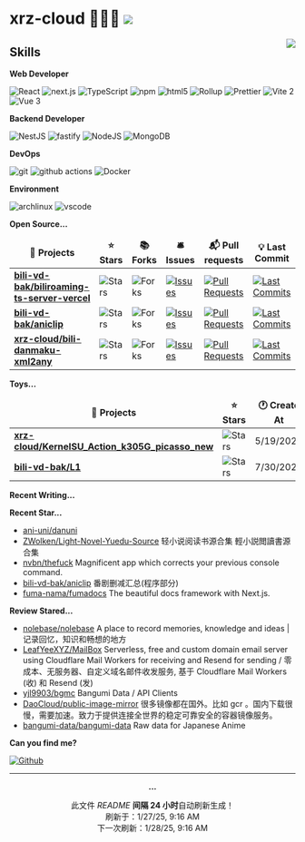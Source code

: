 # xrz-cloud 🧑🏻‍💻 ![](https://visitor-badge.laobi.icu/badge?page_id=xrz-cloud.readme)

<picture>
  <source
    srcset="https://github-readme-stats.vercel.app/api?username=xrz-cloud&show_icons=true&theme=dark"
    media="(prefers-color-scheme: dark)"
  />
  <source
    srcset="https://github-readme-stats.vercel.app/api?username=xrz-cloud&show_icons=true"
    media="(prefers-color-scheme: light), (prefers-color-scheme: no-preference)"
  />
  <img src="https://github-readme-stats.vercel.app/api?username=xrz-cloud&show_icons=true" align=right />
</picture>

## Skills

**Web Developer**

<p>
  <img alt="React" src="https://img.shields.io/badge/-React-45b8d8?style=flat-square&logo=react&logoColor=white" />
  <img alt="next.js" src="https://img.shields.io/badge/-Next.js-000000?style=flat-square&logo=next.js&logoColor=white" />
  <img alt="TypeScript"
    src="https://img.shields.io/badge/-TypeScript-007ACC?style=flat-square&logo=typescript&logoColor=white" />
  <img alt="npm" src="https://img.shields.io/badge/-NPM-CB3837?style=flat-square&logo=npm&logoColor=white" />
  <img alt="html5" src="https://img.shields.io/badge/-HTML5-E34F26?style=flat-square&logo=html5&logoColor=white" />
  <img alt="Rollup"
    src="https://img.shields.io/badge/-Rollup-EC4A3F?style=flat-square&logo=rollup.js&logoColor=white" />
<img alt="Prettier"
    src="https://img.shields.io/badge/-Prettier-F7B93E?style=flat-square&logo=prettier&logoColor=white" />
<img alt="Vite 2" src="https://img.shields.io/badge/-Vite-81A3F9?style=flat-square&logo=vite&logoColor=white" />
<img alt="Vue 3" src="https://img.shields.io/badge/-Vue-5BA17F?style=flat-square&logo=vue.js&logoColor=white" />

</p>

**Backend Developer**

<p>
  <img alt="NestJS" src="https://img.shields.io/badge/-NestJS-ea2845?style=flat-square&logo=nestjs&logoColor=white" />
  <img alt="fastify" src="https://img.shields.io/badge/-fastify-000000?style=flat-square&logo=nestjs&logoColor=white" />
  <img alt="NodeJS" src="https://img.shields.io/badge/-NodeJS-43853d?style=flat-square&logo=Node.js&logoColor=white" />
  <img alt="MongoDB"
    src="https://img.shields.io/badge/-MongoDB-13aa52?style=flat-square&logo=mongodb&logoColor=white" />
</p>

**DevOps**

<p>
  <img alt="git" src="https://img.shields.io/badge/-Git-F05032?style=flat-square&logo=git&logoColor=white" />
  <img alt="github actions"
    src="https://img.shields.io/badge/-Github_Actions-2088FF?style=flat-square&logo=github-actions&logoColor=white" />
  <img alt="Docker" src="https://img.shields.io/badge/-Docker-46a2f1?style=flat-square&logo=docker&logoColor=white" />
</p>

**Environment**

<p>
  <img alt="archlinux" src="https://img.shields.io/badge/-archlinux-1793D1?style=flat-square&logo=archlinux&logoColor=white" />
  <img alt="vscode" src="https://img.shields.io/badge/Visual%20Studio%20Code-blue?style=flat-square&logo=visual-studio-code&logoColor=ffffff" />
</p>

**Open Source...**

<table><thead align=center><tr border: none;><td><b>🎁 Projects</b></td><td><b>⭐ Stars</b></td><td><b>📚 Forks</b></td><td><b>🛎 Issues</b></td><td><b>📬 Pull requests</b></td><td><b>💡 Last Commit</b></td></tr></thead><tbody><tr><td><a href=https://github.com/bili-vd-bak/biliroaming-ts-server-vercel><b>bili-vd-bak/biliroaming-ts-server-vercel</b></a></td><td><img alt=Stars src="https://img.shields.io/github/stars/bili-vd-bak/biliroaming-ts-server-vercel?style=flat-square&labelColor=343b41"></td><td><img alt=Forks src="https://img.shields.io/github/forks/bili-vd-bak/biliroaming-ts-server-vercel?style=flat-square&labelColor=343b41"></td><td><a href=https://github.com/bili-vd-bak/biliroaming-ts-server-vercel/issues target=_blank><img alt=Issues src="https://img.shields.io/github/issues/bili-vd-bak/biliroaming-ts-server-vercel?style=flat-square&labelColor=343b41"></a></td><td><a href=https://github.com/bili-vd-bak/biliroaming-ts-server-vercel/pulls target=_blank><img alt="Pull Requests"src="https://img.shields.io/github/issues-pr/bili-vd-bak/biliroaming-ts-server-vercel?style=flat-square&labelColor=343b41"></a></td><td><a href=https://github.com/bili-vd-bak/biliroaming-ts-server-vercel/commits target=_blank><img alt="Last Commits"src="https://img.shields.io/github/last-commit/bili-vd-bak/biliroaming-ts-server-vercel?style=flat-square&labelColor=343b41"></a></td></tr><tr><td><a href=https://github.com/bili-vd-bak/aniclip><b>bili-vd-bak/aniclip</b></a></td><td><img alt=Stars src="https://img.shields.io/github/stars/bili-vd-bak/aniclip?style=flat-square&labelColor=343b41"></td><td><img alt=Forks src="https://img.shields.io/github/forks/bili-vd-bak/aniclip?style=flat-square&labelColor=343b41"></td><td><a href=https://github.com/bili-vd-bak/aniclip/issues target=_blank><img alt=Issues src="https://img.shields.io/github/issues/bili-vd-bak/aniclip?style=flat-square&labelColor=343b41"></a></td><td><a href=https://github.com/bili-vd-bak/aniclip/pulls target=_blank><img alt="Pull Requests"src="https://img.shields.io/github/issues-pr/bili-vd-bak/aniclip?style=flat-square&labelColor=343b41"></a></td><td><a href=https://github.com/bili-vd-bak/aniclip/commits target=_blank><img alt="Last Commits"src="https://img.shields.io/github/last-commit/bili-vd-bak/aniclip?style=flat-square&labelColor=343b41"></a></td></tr><tr><td><a href=https://github.com/xrz-cloud/bili-danmaku-xml2any><b>xrz-cloud/bili-danmaku-xml2any</b></a></td><td><img alt=Stars src="https://img.shields.io/github/stars/xrz-cloud/bili-danmaku-xml2any?style=flat-square&labelColor=343b41"></td><td><img alt=Forks src="https://img.shields.io/github/forks/xrz-cloud/bili-danmaku-xml2any?style=flat-square&labelColor=343b41"></td><td><a href=https://github.com/xrz-cloud/bili-danmaku-xml2any/issues target=_blank><img alt=Issues src="https://img.shields.io/github/issues/xrz-cloud/bili-danmaku-xml2any?style=flat-square&labelColor=343b41"></a></td><td><a href=https://github.com/xrz-cloud/bili-danmaku-xml2any/pulls target=_blank><img alt="Pull Requests"src="https://img.shields.io/github/issues-pr/xrz-cloud/bili-danmaku-xml2any?style=flat-square&labelColor=343b41"></a></td><td><a href=https://github.com/xrz-cloud/bili-danmaku-xml2any/commits target=_blank><img alt="Last Commits"src="https://img.shields.io/github/last-commit/xrz-cloud/bili-danmaku-xml2any?style=flat-square&labelColor=343b41"></a></td></tr></tbody></table>

**Toys...**

<table><thead align=center><tr border: none;><td><b>🎁 Projects</b></td><td><b>⭐ Stars</b></td><td><b>🕐 Create At</b></td><td><b>📅 Last Active At</b></td></tr></thead><tbody><tr><td><a href=https://github.com/xrz-cloud/KernelSU_Action_k305G_picasso_new target=_blank><b>xrz-cloud/KernelSU_Action_k305G_picasso_new</b></a></td><td><img alt=Stars src="https://img.shields.io/github/stars/xrz-cloud/KernelSU_Action_k305G_picasso_new?style=flat-square&labelColor=343b41"></td><td>5/19/2023</td><td>12/3/2023</td></tr><tr><td><a href=https://github.com/bili-vd-bak/L1 target=_blank><b>bili-vd-bak/L1</b></a></td><td><img alt=Stars src="https://img.shields.io/github/stars/bili-vd-bak/L1?style=flat-square&labelColor=343b41"></td><td>7/30/2024</td><td>8/15/2024</td></tr></tbody></table>

**Recent Writing...**

<!-- recent_posts_inject -->

**Recent Star...**

<ul><li><a href=https://github.com/ani-uni/danuni>ani-uni/danuni</a></li><li><a href=https://github.com/ZWolken/Light-Novel-Yuedu-Source>ZWolken/Light-Novel-Yuedu-Source</a><span> 轻小说阅读书源合集 輕小説閲讀書源合集</span></li><li><a href=https://github.com/nvbn/thefuck>nvbn/thefuck</a><span> Magnificent app which corrects your previous console command.</span></li><li><a href=https://github.com/bili-vd-bak/aniclip>bili-vd-bak/aniclip</a><span> 番剧删减汇总(程序部分)</span></li><li><a href=https://github.com/fuma-nama/fumadocs>fuma-nama/fumadocs</a><span> The beautiful docs framework with Next.js.</span></li></ul>

**Review Stared...**

<ul><li><a href=https://github.com/nolebase/nolebase>nolebase/nolebase</a><span> A place to record memories, knowledge and ideas | 记录回忆，知识和畅想的地方</span></li><li><a href=https://github.com/LeafYeeXYZ/MailBox>LeafYeeXYZ/MailBox</a><span> Serverless, free and custom domain email server using Cloudflare Mail Workers for receiving and Resend for sending / 零成本、无服务器、自定义域名邮件收发服务, 基于 Cloudflare Mail Workers (收) 和 Resend (发)</span></li><li><a href=https://github.com/yjl9903/bgmc>yjl9903/bgmc</a><span> Bangumi Data / API Clients</span></li><li><a href=https://github.com/DaoCloud/public-image-mirror>DaoCloud/public-image-mirror</a><span> 很多镜像都在国外。比如 gcr 。国内下载很慢，需要加速。致力于提供连接全世界的稳定可靠安全的容器镜像服务。</span></li><li><a href=https://github.com/bangumi-data/bangumi-data>bangumi-data/bangumi-data</a><span> Raw data for Japanese Anime</span></li></ul>

**Can you find me?**

<p><a href="https://github.com/xrz-cloud" target="_blank"><img alt="Github" src="https://img.shields.io/badge/GitHub-%2312100E.svg?&style=for-the-badge&logo=Github&logoColor=white" /></a>

---

<p align=center><strong>...</strong></p>
<p align=center>此文件 <i>README</i> <b>间隔 24 小时</b>自动刷新生成！<br>刷新于：1/27/25, 9:16 AM<br>下一次刷新：1/28/25, 9:16 AM</p>
